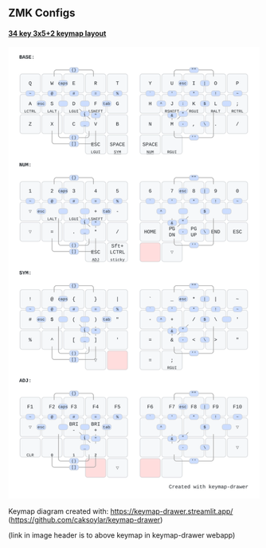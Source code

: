 ## ZMK Configs

#### [34 key 3x5+2 keymap layout](https://caksoylar.github.io/keymap-drawer?keymap_yaml=H4sIAAAAAAAC_5VW_1LbRhD-30-xwSQH4UQsgQGrbSbGYOLUEIqhbUocR7ZlrLEsaaRTKCXOY_Rt-jJ9ku6dTtJJ2OOUGa3kb2_39se3d1Rd68GPmQmPf81ng5n9MPStcGzCKLTGjr-oVOPI8e4gurftYCsBtykMYwZ-yKY-2Fbk2CEwH0LbGleqlSp0PBj53sS5Az9gju9FENkMofnQH9ybYNThhfw1NUGvQyULQbgcZD-jwHXwzcLYphD695EJexRN3Xju4XedApvG8yF-GosF92KHkVkBOG72Tvlbg1v4hcJvFE4pXFG4pvCBwg2FDoX3FC6hLxc94i5NChhOt3V91V1QgfQSpNm9lsBJApzddCTQToDe2077epF5O6PwNtG_E_qrRJ9APydQ7qObAPkuPySACCTz-QeF3ym0KPxK4ZjCBYVzCoQSCrsUXhUSOe21ynH2LputUwH2Ppw_wS5uUmxzcz52zJQEWmizOPQ2N_OQxUa4Pq0u0TECYnCxx8U-F3UuDrg45OKIiwYXNaLG-e_f_2ADHwKbd9jyokIMQ2s0iwJrZGtIBdfxbBmF0o3ywtD-gv1_YpBXYUftFoajYUyJEytEdmmuPWEamzoiY1Ux9u-9pYo4WAqHzt207GlJQrCmGuSnpL3kJb5fIanen2PDLs_g5EK8bi6R2BdIStFxtfXNk3eLgvfehO0Iagt1xJzR7EFURWw4td2xrNGTMIQbZE3W8We8k2-4eORiwcVXLj6jGMhoE-QbF1WSRYLF2KKAxwfZILL-OyKzj_gL_7KFQJ6j7hOit3xhnyR6WRLyAsWP-H5NhCuAtbRS0xQ-lEHLeI1VS7Ns6xTaBj543rT38cGzpn2AzyE-R_g08NFrazvIAzy-6oCWfuyQBE1IEc2cQAuQuI4fRzlXvvATztbmjrcEDVwVFB48-0_GodUNTGOUXHRjm_k-m8oZIa3uFSlOVXlFbY1eX6M3SFqO0rMu5rUEVbeVJfInE75vwTZZEOAloQVWHCXjJ24hvDI0eITAhFsdW6wf9inMMGQTo3MR5LdJHxZLF608MLkhnpNlO-NAOucUtkwY-oz5cwoYMd6RJmi7jbpqgrTTpcknBT_IYTE3eE1nJjXU7SU6XpgIJ98dsdBVJ79gwJ01igbhEoNsPY6EITcQc7wiDcUCDeT6kRVERHHGg61J3TdVgTa6LhVvVAUOpZ56q6qKvTxvnHBFgeOr70vFc1XBi1uXis-kWF7ZXzsaKTgO_5Fc_5UU8Yw1L1UFnhR6avFMVTTympfyruWJFzfX9Tzz1VeKst7IC7L2qizZGQqBtgQPtnGExsm_YlAiQ1pcZg1VzWGe-2YJz6aA02eZ16O8PN-TqqGEPFBxPnFpY7QCi3gUMrqPJYs06g1CNpaye1dHSoEVjgbRyHLxiNltFMmTtnxDjgfzg5L1KmPsccrhx8X_NtaVydzaJt8Z_KFaekP1cdtf4WMfD6n_ADqIO8s5DAAA)
![34 key 3x5+2 keymap layout](34key-keymap.svg "34 key 3x5+2 keymap layout")


Keymap diagram created with:
https://keymap-drawer.streamlit.app/ (https://github.com/caksoylar/keymap-drawer)

(link in image header is to above keymap in keymap-drawer webapp)
